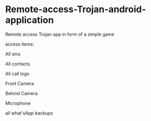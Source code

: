 # Remote-access-Trojan-android-application
Remote access Trojan app in form of a simple game 

access items:

All sms

All contacts

All call logs

Front Camera

Behind Camera

Microphone

all what'sApp backups

